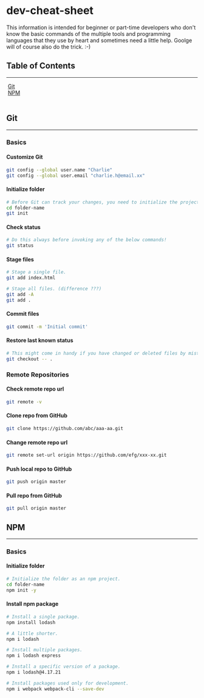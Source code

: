 # dev-cheat-sheet
This information is intended for beginner or part-time developers who don't know the basic commands of the multiple tools and programming languages that they use by heart and sometimes need a little help. Goolge will of course also do the trick. :-)

## Table of Contents
---
&nbsp;[Git](#git)</br>
&nbsp;[NPM](#npm)</br></br>

## Git
---
### Basics
#### Customize Git
```bash
git config --global user.name "Charlie"
git config --global user.email "charlie.h@email.xx"
```

#### Initialize folder
```bash
# Before Git can track your changes, you need to initialize the project folder.
cd folder-name
git init
```

#### Check status
```bash
# Do this always before invoking any of the below commands!
git status
```

#### Stage files
```bash
# Stage a single file.
git add index.html

# Stage all files. (difference ???)
git add -A
git add .
```

#### Commit files
```bash
git commit -m 'Initial commit'
```

#### Restore last known status
```bash
# This might come in handy if you have changed or deleted files by mistake or just want to revert your changes.
git checkout -- .
```

### Remote Repositories
#### Check remote repo url
```bash
git remote -v
```

#### Clone repo from GitHub
```bash
git clone https://github.com/abc/aaa-aa.git
```

#### Change remote repo url
```bash
git remote set-url origin https://github.com/efg/xxx-xx.git
```

#### Push local repo to GitHub
```bash
git push origin master
```

#### Pull repo from GitHub
```bash
git pull origin master
```

## NPM
---
### Basics
#### Initialize folder
```bash
# Initialize the folder as an npm project.
cd folder-name
npm init -y
```

#### Install npm package
```bash
# Install a single package.
npm install lodash

# A little shorter.
npm i lodash

# Install multiple packages.
npm i lodash express

# Install a specific version of a package.
npm i lodash@4.17.21

# Install packages used only for development.
npm i webpack webpack-cli --save-dev
```